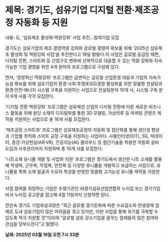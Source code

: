 # **제목: 경기도, 섬유기업 디지털 전환·제조공정 자동화 등 지원**

  내용: 도, ‘섬유제조 활성화·역량강화’ 사업 추진…참여기업 모집

경기도는 섬유기업의 제조·경영역량 강화와 글로벌 경쟁력 확보를 위해 ‘2025년 섬유제조 활성화 및 역량강화 사업’을 추진한다고 19일 밝혔다.이 사업은 글로벌 공급망 재편, 디지털 전환, 스마트화 등 산업구조 변화에 선제적으로 대응할 수 있는 역량 강화와 지속가능한 기업 경영을 위한 4개 분야의 프로그램으로 구성돼 있다.

먼저, ‘경영혁신 역량강화’ 프로그램은 급변하는 글로벌 산업환경 대응과 기업의 지속가능성 확보를 위해 섬유기업의 환경·사회·투명(ESG)경영 활성화를 위한 맞춤형 컨설팅과 환경·안전·에너지 시스템 구축을 지원하는 사업으로 컨설팅분야 10개 사, 시스템 구축 분야 6개 사를 각각 모집한다.

‘디지털 전환 역량강화’ 프로그램은 섬유패션 산업의 디지털 전환에 따른 새로운 비즈니스 활동을 위해 원단 소재의 디지털화를 통한 3D 모델링, 가상의류 등 마케팅 콘텐츠 제작을 지원하는 사업으로 총 16개 사를 모집한다.

‘제조공정 스마트화’ 프로그램은 섬유제조공정의 자동화 및 첨단화를 통해 생산성 향상과 기업별 최적화 스마트 공정 구축을 지원하는 사업이다. 사물인터넷(IOT), 5G, 빅데이터, 증강·가상현실(AR·VR), 인공지능(AI) 클라우드 등 첨단기술을 적용한 자동화 설비 도입과 사후관리까지 지원하며 총 10개 사를 모집한다.

‘니트소재 유니폼 개발 및 사업화 지원’ 프로그램은 경기도에서 생산한 니트 소재를 활용해 학생복, 근무복, 작업복, 안전복 등 다양한 유니폼을 개발하고 보급하는 사업으로, 유니폼용 특화 소재 발굴과 수요처 특성을 반영한 맞춤형 고기능성 유니폼 제작을 지원한다.

사업 참여를 희망하는 기업은 수행기관인 ㈔경기섬유산업연합회 누리집 또는 경기기업비서 누리집 공고문을 참고해 4월 11일까지 신청하면 된다.

전은숙 경기도 기업육성과장은 “최근 글로벌 경기둔화에 따른 수요감소와 민생경제 침체로 도내 섬유기업이 많은 어려움을 겪고 있지만, 이번 사업을 통해 위기를 극복할 수 있도록 적극 지원할 것”이라며 “글로벌 섬유 강소기업을 꿈꾸는 업체들의 많은 참여와 관심을 당부드린다”고 말했다.

  **날짜: 2025년 03월 19일 오전 7시 33분**